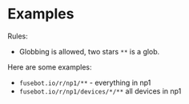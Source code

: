 Examples
========

Rules:

 - Globbing is allowed, two stars `**` is a glob.

Here are some examples:

 - `fusebot.io/r/np1/**` - everything in np1
 - `fusebot.io/r/np1/devices/*/**` all devices in np1
